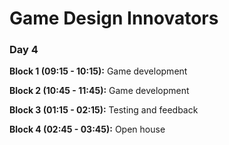 # Game Design Innovators
### Day 4

**Block 1 (09:15 - 10:15):** Game development

**Block 2 (10:45 - 11:45):** Game development

**Block 3 (01:15 - 02:15):** Testing and feedback

**Block 4 (02:45 - 03:45):** Open house
